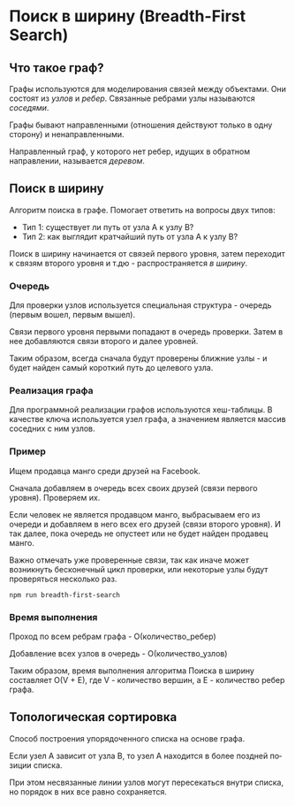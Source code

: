 # Поиск в ширину (Breadth-First Search)

## Что такое граф?

Графы используются для моделирования связей между объектами. Они состоят из *узлов* и *ребер*. Связанные ребрами узлы называются *соседями*.

Графы бывают направленными (отношения действуют только в одну сторону) и ненаправленными.

Направленный граф, у которого нет ребер, идущих в обратном направлении, называется *деревом*.

## Поиск в ширину

Алгоритм поиска в графе. Помогает ответить на вопросы двух типов:

* Тип 1: существует ли путь от узла А к узлу В?
* Тип 2: как выглядит кратчайший путь от узла А к узлу В?

Поиск в ширину начинается от связей первого уровня, затем переходит к связям второго уровня и т.дю - распространяется *в ширину*.

### Очередь

Для проверки узлов используется специальная структура - очередь (первым вошел, первым вышел).

Связи первого уровня первыми попадают в очередь проверки. Затем в нее добавляются связи второго и далее уровней.

Таким образом, всегда сначала будут проверены ближние узлы - и будет найден самый короткий путь до целевого узла.

### Реализация графа

Для программной реализации графов используются хеш-таблицы. В качестве ключа используется узел графа, а значением является массив соседних с ним узлов.

### Пример

Ищем продавца манго среди друзей на Facebook.

Сначала добавляем в очередь всех своих друзей (связи первого уровня). Проверяем их.

Если человек не является продавцом манго, выбрасываем его из очереди и добавляем в него всех его друзей (связи второго уровня). И так далее, пока очередь не опустеет или не будет найден продавец манго.

Важно отмечать уже проверенные связи, так как иначе может возникнуть бесконечный цикл проверки, или некоторые узлы будут проверяться несколько раз.

```
npm run breadth-first-search
```

### Время выполнения

Проход по всем ребрам графа - O(количество_ребер)

Добавление всех узлов в очередь - O(количество_узлов)

Таким образом, время выполнения алгоритма Поиска в ширину составляет O(V + E),
где V - количество вершин, а E - количество ребер графа.

## Топологическая сортировка

Способ построения упорядоченного списка на основе графа.

Если узел А зависит от узла В, то узел А находится в более поздней по­зиции списка.

При этом несвязанные линии узлов могут пересекаться внутри списка, но порядок в них все равно сохраняется.
